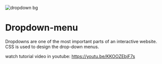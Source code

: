 
![dropdown bg](https://github.com/AsmrWebCoding/Dropdown-menu/assets/138141838/3093902d-8ac0-4b05-87a6-7953c9f18472)

# Dropdown-menu
Dropdowns are one of the most important parts of an interactive website. CSS is used to design the drop-down menus.

watch tutorial video in youtube:  https://youtu.be/KKOOZEbjF7s
